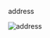 

address

![address](https://github.com/Githubpucci/EE-322/assets/116912039/0e276145-8381-4dcc-a802-f1e950c76242)

